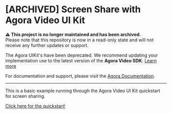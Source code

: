 # [ARCHIVED] Screen Share with Agora Video UI Kit

**⚠️ This project is no longer maintained and has been archived.**  
Please note that this repository is now in a read-only state and will not receive any further updates or support.

The Agora UIKit's have been deprecated. We recommend updating your implementation use to the latest version of the **Agora Video SDK**: [Learn more](https://www.agora.io/en/products/video-call/) 

For documentation and support, please visit the [Agora Documentation](https://docs.agora.io/en/).

---
This is a basic example running through the Agora Video UI Kit quickstart for screen sharing.

[Click here for the quickstart!](https://agoraio-community.github.io/VideoUIKit-iOS/extensions/AgoraBroadcastExtensionHelper/documentation/agorabroadcastextensionhelper/quickstart/)

